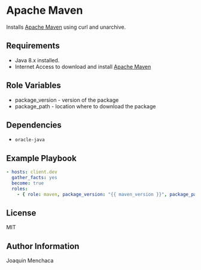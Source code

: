 Apache Maven
=========

Installs [Apache Maven](https://maven.apache.org/) using curl and unarchive.

Requirements
------------

- Java 8.x installed.
- Internet Access to download and install [Apache Maven](https://maven.apache.org/)

Role Variables
--------------
- package_version - version of the package
- package_path    - location where to download the package

Dependencies
------------

- `oracle-java`

Example Playbook
----------------

```yaml
- hosts: client.dev
  gather_facts: yes
  become: true
  roles:
    - { role: maven, package_version: "{{ maven_version }}", package_path: "/tmp", become: true }
```



License
-------

MIT

Author Information
------------------

Joaquin Menchaca
